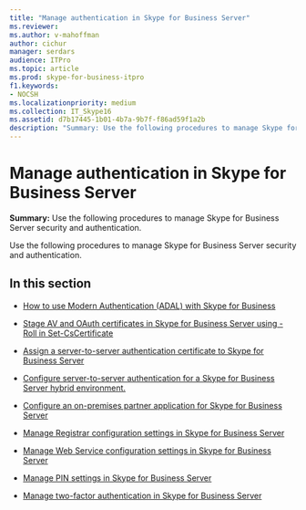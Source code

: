 ```yaml
---
title: "Manage authentication in Skype for Business Server"
ms.reviewer: 
ms.author: v-mahoffman
author: cichur
manager: serdars
audience: ITPro
ms.topic: article
ms.prod: skype-for-business-itpro
f1.keywords:
- NOCSH
ms.localizationpriority: medium
ms.collection: IT_Skype16
ms.assetid: d7b17445-1b01-4b7a-9b7f-f86ad59f1a2b
description: "Summary: Use the following procedures to manage Skype for Business Server security and authentication."
---
```


# Manage authentication in Skype for Business Server
 
**Summary:** Use the following procedures to manage Skype for Business Server security and authentication.
  
Use the following procedures to manage Skype for Business Server security and authentication.
  
## In this section

- [How to use Modern Authentication (ADAL) with Skype for Business](/microsoft-365/enterprise/hybrid-modern-auth-overview)
    
- [Stage AV and OAuth certificates in Skype for Business Server using -Roll in Set-CsCertificate](stage-av-and-oauth-certificates.md)
    
- [Assign a server-to-server authentication certificate to Skype for Business Server](assign-a-server-to-server-certificate.md)

- [Configure server-to-server authentication for a Skype for Business Server hybrid environment.](configure-a-hybrid-environment.md)

- [Configure an on-premises partner application for Skype for Business Server](configure-an-on-premises-partner-app.md)
    
- [Manage Registrar configuration settings in Skype for Business Server](registrar-configuration-settings.md)
    
- [Manage Web Service configuration settings in Skype for Business Server](web-service-configuration-settings.md)
    
- [Manage PIN settings in Skype for Business Server](pin-settings.md)
    
- [Manage two-factor authentication in Skype for Business Server](two-factor-authentication.md)
